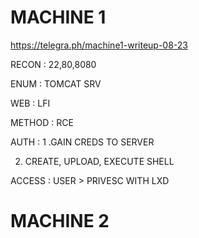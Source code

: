 # MACHINE 1 

https://telegra.ph/machine1-writeup-08-23 

RECON : 22,80,8080 

ENUM : TOMCAT SRV

WEB : LFI 

METHOD : RCE 

AUTH : 1 .GAIN CREDS TO SERVER

2. CREATE, UPLOAD, EXECUTE SHELL

ACCESS : USER >  PRIVESC WITH LXD 





# MACHINE 2 







